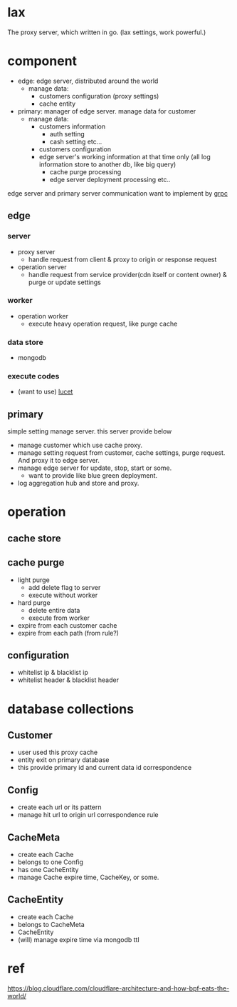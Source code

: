 # lax
The proxy server, which written in go. (lax settings, work powerful.)

# component
- edge: edge server, distributed around the world
  - manage data:
    - customers configuration (proxy settings)
    - cache entity
- primary: manager of edge server. manage data for customer
  - manage data:
    - customers information
      - auth setting
      - cash setting etc...
    - customers configuration
    - edge server's working information at that time only (all log information store to another db, like big query)
      - cache purge processing
      - edge server deployment processing etc..

edge server and primary server communication want to implement by [grpc](https://github.com/grpc/grpc-go)

## edge
### server
- proxy server
  - handle request from client & proxy to origin or response request
- operation server
  - handle request from service provider(cdn itself or content owner) & purge or update settings

### worker
- operation worker
  - execute heavy operation request, like purge cache

### data store
- mongodb

### execute codes
- (want to use) [lucet](https://github.com/bytecodealliance/lucet)

## primary
simple setting manage server.
this server provide below
- manage customer which use cache proxy.
- manage setting request from customer, cache settings, purge request. And proxy it to edge server.
- manage edge server for update, stop, start or some.
  - want to provide like blue green deployment.
- log aggregation hub and store and proxy.

# operation
## cache store

## cache purge
- light purge
  - add delete flag to server
  - execute without worker
- hard purge
  - delete entire data
  - execute from worker
- expire from each customer cache
- expire from each path (from rule?)

## configuration
- whitelist ip & blacklist ip
- whitelist header & blacklist header

# database collections
## Customer
- user used this proxy cache
- entity exit on primary database
- this provide primary id and current data id correspondence

## Config
- create each url or its pattern
- manage hit url to origin url correspondence rule

## CacheMeta
- create each Cache
- belongs to one Config
- has one CacheEntity
- manage Cache expire time, CacheKey, or some.

## CacheEntity
- create each Cache
- belongs to CacheMeta
- CacheEntity
- (will) manage expire time via mongodb ttl

# ref
https://blog.cloudflare.com/cloudflare-architecture-and-how-bpf-eats-the-world/
